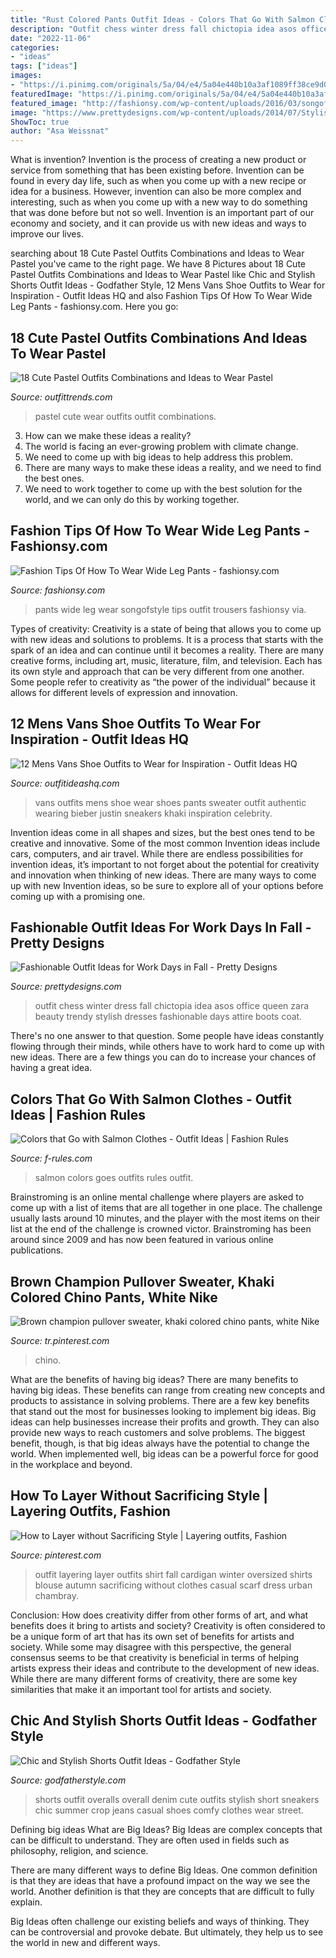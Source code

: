 ```yaml
---
title: "Rust Colored Pants Outfit Ideas - Colors That Go With Salmon Clothes"
description: "Outfit chess winter dress fall chictopia idea asos office queen zara beauty trendy stylish dresses fashionable days attire boots coat"
date: "2022-11-06"
categories:
- "ideas"
tags: ["ideas"]
images:
- "https://i.pinimg.com/originals/5a/04/e4/5a04e440b10a3af1089ff38ce9d042cd.jpg"
featuredImage: "https://i.pinimg.com/originals/5a/04/e4/5a04e440b10a3af1089ff38ce9d042cd.jpg"
featured_image: "http://fashionsy.com/wp-content/uploads/2016/03/songofstyle-wide-leg-pants-630x945.jpg"
image: "https://www.prettydesigns.com/wp-content/uploads/2014/07/Stylish-Trendy-Outfit-Idea.jpg"
ShowToc: true
author: "Asa Weissnat"
---
```



What is invention?
Invention is the process of creating a new product or service from something that has been existing before. Invention can be found in every day life, such as when you come up with a new recipe or idea for a business. However, invention can also be more complex and interesting, such as when you come up with a new way to do something that was done before but not so well. Invention is an important part of our economy and society, and it can provide us with new ideas and ways to improve our lives.

	

		
searching about 18 Cute Pastel Outfits Combinations and Ideas to Wear Pastel you've came to the right page. We have 8 Pictures about 18 Cute Pastel Outfits Combinations and Ideas to Wear Pastel like Chic and Stylish Shorts Outfit Ideas - Godfather Style, 12 Mens Vans Shoe Outfits to Wear for Inspiration - Outfit Ideas HQ and also Fashion Tips Of How To Wear Wide Leg Pants - fashionsy.com. Here you go:
		
    
## 18 Cute Pastel Outfits Combinations And Ideas To Wear Pastel

<img loading=lazy src="http://www.outfittrends.com/wp-content/uploads/2015/05/city-style.jpg" onerror="this.onerror=null;this.src='https://tse3.mm.bing.net/th?id=OIP.-FZnoFVgUCF5GV-lPlf2YQHaLG&amp;pid=15.1';" alt="18 Cute Pastel Outfits Combinations and Ideas to Wear Pastel">

_Source: outfittrends.com_

>pastel cute wear outfits outfit combinations. 

	

3. How can we make these ideas a reality?
1. The world is facing an ever-growing problem with climate change. 
2. We need to come up with big ideas to help address this problem. 
3. There are many ways to make these ideas a reality, and we need to find the best ones. 
4. We need to work together to come up with the best solution for the world, and we can only do this by working together.

    
## Fashion Tips Of How To Wear Wide Leg Pants - Fashionsy.com

<img loading=lazy src="http://fashionsy.com/wp-content/uploads/2016/03/songofstyle-wide-leg-pants-630x945.jpg" onerror="this.onerror=null;this.src='https://tse2.mm.bing.net/th?id=OIP.nlnrBqyNemNBc403VmUllgHaLH&amp;pid=15.1';" alt="Fashion Tips Of How To Wear Wide Leg Pants - fashionsy.com">

_Source: fashionsy.com_

>pants wide leg wear songofstyle tips outfit trousers fashionsy via. 

	

Types of creativity:
Creativity is a state of being that allows you to come up with new ideas and solutions to problems. It is a process that starts with the spark of an idea and can continue until it becomes a reality. There are many creative forms, including art, music, literature, film, and television. Each has its own style and approach that can be very different from one another. Some people refer to creativity as “the power of the individual” because it allows for different levels of expression and innovation.

    
## 12 Mens Vans Shoe Outfits To Wear For Inspiration - Outfit Ideas HQ

<img loading=lazy src="http://outfitideashq.com/wp-content/uploads/2016/11/mens-vans-shoe-outfits-8.jpg" onerror="this.onerror=null;this.src='https://tse1.mm.bing.net/th?id=OIP.CmY_4S5JWN_Ep213Fe18UAHaLK&amp;pid=15.1';" alt="12 Mens Vans Shoe Outfits to Wear for Inspiration - Outfit Ideas HQ">

_Source: outfitideashq.com_

>vans outfits mens shoe wear shoes pants sweater outfit authentic wearing bieber justin sneakers khaki inspiration celebrity. 

	

Invention ideas come in all shapes and sizes, but the best ones tend to be creative and innovative. Some of the most common Invention ideas include cars, computers, and air travel. While there are endless possibilities for invention ideas, it’s important to not forget about the potential for creativity and innovation when thinking of new ideas. There are many ways to come up with new Invention ideas, so be sure to explore all of your options before coming up with a promising one.

    
## Fashionable Outfit Ideas For Work Days In Fall - Pretty Designs

<img loading=lazy src="https://www.prettydesigns.com/wp-content/uploads/2014/07/Stylish-Trendy-Outfit-Idea.jpg" onerror="this.onerror=null;this.src='https://tse2.mm.bing.net/th?id=OIP.CKtQOF4bfdWuYauX794bwgHaK3&amp;pid=15.1';" alt="Fashionable Outfit Ideas for Work Days in Fall - Pretty Designs">

_Source: prettydesigns.com_

>outfit chess winter dress fall chictopia idea asos office queen zara beauty trendy stylish dresses fashionable days attire boots coat. 

	

There's no one answer to that question. Some people have ideas constantly flowing through their minds, while others have to work hard to come up with new ideas. There are a few things you can do to increase your chances of having a great idea.

    
## Colors That Go With Salmon Clothes - Outfit Ideas | Fashion Rules

<img loading=lazy src="http://f-rules.com/wp-content/uploads/2015/11/what-colors-go-with-Salmon.jpg" onerror="this.onerror=null;this.src='https://tse4.mm.bing.net/th?id=OIP.mDCrFSsKxriUZHQ9EDHcjAHaFD&amp;pid=15.1';" alt="Colors that Go with Salmon Clothes - Outfit Ideas | Fashion Rules">

_Source: f-rules.com_

>salmon colors goes outfits rules outfit. 

	

Brainstroming is an online mental challenge where players are asked to come up with a list of items that are all together in one place. The challenge usually lasts around 10 minutes, and the player with the most items on their list at the end of the challenge is crowned victor. Brainstroming has been around since 2009 and has now been featured in various online publications.

    
## Brown Champion Pullover Sweater, Khaki Colored Chino Pants, White Nike

<img loading=lazy src="https://i.pinimg.com/originals/5a/04/e4/5a04e440b10a3af1089ff38ce9d042cd.jpg" onerror="this.onerror=null;this.src='https://tse1.mm.bing.net/th?id=OIP.mJvjv6lQBtrl7C6pk9wyBAHaN0&amp;pid=15.1';" alt="Brown champion pullover sweater, khaki colored chino pants, white Nike">

_Source: tr.pinterest.com_

>chino. 

	

What are the benefits of having big ideas?
There are many benefits to having big ideas. These benefits can range from creating new concepts and products to assistance in solving problems. There are a few key benefits that stand out the most for businesses looking to implement big ideas. 
Big ideas can help businesses increase their profits and growth. They can also provide new ways to reach customers and solve problems. The biggest benefit, though, is that big ideas always have the potential to change the world. When implemented well, big ideas can be a powerful force for good in the workplace and beyond.

    
## How To Layer Without Sacrificing Style | Layering Outfits, Fashion

<img loading=lazy src="https://i.pinimg.com/736x/26/d5/53/26d55359faa519fa41f88b1e7a8e0e75--fall-outfit-ideas-fall-outfits.jpg" onerror="this.onerror=null;this.src='https://tse1.mm.bing.net/th?id=OIP.c1ok_FPBlUZ-_7aPBaaxgAHaOm&amp;pid=15.1';" alt="How to Layer without Sacrificing Style | Layering outfits, Fashion">

_Source: pinterest.com_

>outfit layering layer outfits shirt fall cardigan winter oversized shirts blouse autumn sacrificing without clothes casual scarf dress urban chambray. 

	

Conclusion: How does creativity differ from other forms of art, and what benefits does it bring to artists and society?
Creativity is often considered to be a unique form of art that has its own set of benefits for artists and society. While some may disagree with this perspective, the general consensus seems to be that creativity is beneficial in terms of helping artists express their ideas and contribute to the development of new ideas. While there are many different forms of creativity, there are some key similarities that make it an important tool for artists and society.

    
## Chic And Stylish Shorts Outfit Ideas - Godfather Style

<img loading=lazy src="http://godfatherstyle.com/wp-content/uploads/2015/09/black-overallscolored-overallsdenim-overall-shortsdenim-overallsoutfit-ideasoverallsprinted-overallsstreet-stylewhite-overalls.jpg" onerror="this.onerror=null;this.src='https://tse2.mm.bing.net/th?id=OIP.MoSPmlBmuzer5LfSw8-MmAHaLH&amp;pid=15.1';" alt="Chic and Stylish Shorts Outfit Ideas - Godfather Style">

_Source: godfatherstyle.com_

>shorts outfit overalls overall denim cute outfits stylish short sneakers chic summer crop jeans casual shoes comfy clothes wear street. 

	

Defining big ideas
What are Big Ideas?
Big Ideas are complex concepts that can be difficult to understand. They are often used in fields such as philosophy, religion, and science.

There are many different ways to define Big Ideas. One common definition is that they are ideas that have a profound impact on the way we see the world. Another definition is that they are concepts that are difficult to fully explain.

Big Ideas often challenge our existing beliefs and ways of thinking. They can be controversial and provoke debate. But ultimately, they help us to see the world in new and different ways.

